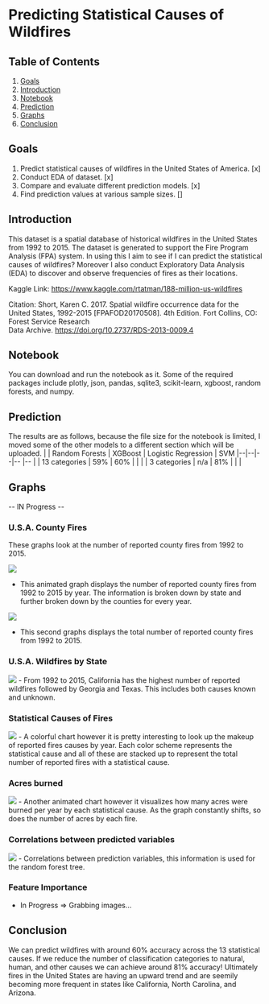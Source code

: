 # Predicting Statistical Causes of Wildfires

## Table of Contents
1. [Goals](#Goals)
2. [Introduction](#Introduction)
3. [Notebook](#Notebook)
4. [Prediction](#Prediction)
5. [Graphs](#Graphs)
6. [Conclusion](#Conclusion)

## Goals
  1. Predict statistical causes of wildfires in the United States of America. [x]
  2. Conduct EDA of dataset. [x]
  3. Compare and evaluate different prediction models. [x]
  4. Find prediction values at various sample sizes. []
  
## Introduction
  This dataset is a spatial database of historical wildfires in the United States from 1992 to 2015. The dataset is generated to support the Fire Program Analysis (FPA) system. In using this I aim to see if I can predict the statistical causes of wildfires? Moreover I also conduct Exploratory Data Analysis (EDA) to discover and observe frequencies of fires as their locations. 
  
  Kaggle Link: https://www.kaggle.com/rtatman/188-million-us-wildfires
  
  Citation: 
    Short, Karen C. 2017. Spatial wildfire occurrence data for the United States, 1992-2015 [FPAFOD20170508]. 4th Edition. Fort Collins, CO: Forest Service Research    
    Data Archive. https://doi.org/10.2737/RDS-2013-0009.4
  
## Notebook
  You can download and run the notebook as it. Some of the required packages include plotly, json, pandas, sqlite3, scikit-learn, xgboost, random forests, and numpy.  

## Prediction
  The results are as follows, because the file size for the notebook is limited, I moved some of the other models to a different section which will be uploaded.
  | | Random Forests | XGBoost | Logistic Regression | SVM 
  |--|--|--|-- |-- |
  | 13 categories | 59% | 60% | | |
  | 3 categories | n/a | 81% | | |

## Graphs
  -- IN Progress --
### U.S.A. County Fires
  These graphs look at the number of reported county fires from 1992 to 2015. 
  
  ![](readme_imgs/counties_fires.gif)
   - This animated graph displays the number of reported county fires from 1992 to 2015 by year. The information is broken down by state and further broken down by the counties for every year.
  
  ![](readme_imgs/second_analysis.png)
   - This second graphs displays the total number of reported county fires from 1992 to 2015. 
   
### U.S.A. Wildfires by State

  ![](readme_imgs/wildfires_all.png)
    - From 1992 to 2015, California has the highest number of reported wildfires followed by Georgia and Texas. This includes both causes known and unknown. 
  
### Statistical Causes of Fires
  ![](readme_imgs/5th_analysis.png)
    - A colorful chart however it is pretty interesting to look up the makeup of reported fires causes by year. Each color scheme represents the statistical cause and all of these are stacked up to represent the total number of reported fires with a statistical cause. 
  
### Acres burned
  ![](readme_imgs/acres_burned.gif)
    - Another animated chart however it visualizes how many acres were burned per year by each statistical cause. As the graph constantly shifts, so does the number of acres by each fire. 
  
### Correlations between predicted variables
  ![](readme_imgs/correlations.png)
    - Correlations between prediction variables, this information is used for the random forest tree. 

### Feature Importance
  - In Progress => Grabbing images...
  
## Conclusion
  We can predict wildfires with around 60% accuracy across the 13 statistical causes. If we reduce the number of classification categories to natural, human, and other causes we can achieve around 81% accuracy! Ultimately fires in the United States are having an upward trend and are seemily becoming more frequent in states like California, North Carolina, and Arizona.
